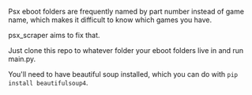 Psx eboot folders are frequently named by part number instead of game name, which makes it difficult to know
which games you have.
  
psx_scraper aims to fix that.
 
Just clone this repo to whatever folder your eboot folders live in and run main.py.

You'll need to have beautiful soup installed, which you can do with `pip install beautifulsoup4`.